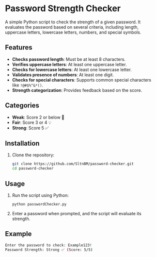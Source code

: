# Password Strength Checker

A simple Python script to check the strength of a given password. It evaluates the password based on several criteria, including length, uppercase letters, lowercase letters, numbers, and special symbols.

## Features
- **Checks password length**: Must be at least 8 characters.
- **Verifies uppercase letters**: At least one uppercase letter.
- **Checks for lowercase letters**: At least one lowercase letter.
- **Validates presence of numbers**: At least one digit.
- **Checks for special characters**: Supports common special characters like `!@#$%^&*()`.
- **Strength categorization**: Provides feedback based on the score.

## Categories
- **Weak**: Score 2 or below 🚫
- **Fair**: Score 3 or 4 💡
- **Strong**: Score 5 ✅

## Installation

1. Clone the repository:
    ```bash
    git clone https://github.com/SltnBM/password-checker.git
    cd password-checker
    ```

## Usage

1. Run the script using Python:
    ```bash
    python passwordChecker.py
    ```

2. Enter a password when prompted, and the script will evaluate its strength.

## Example

```bash
Enter the password to check: Example123!
Password Strength: Strong ✅ (Score: 5/5)
